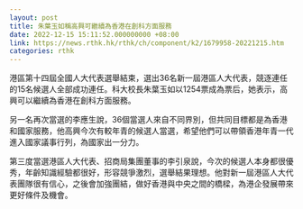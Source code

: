 ```yaml
---
layout: post
title: 朱葉玉如稱高興可繼續為香港在創科方面服務
date: 2022-12-15 15:11:52.000000000 +08:00
link: https://news.rthk.hk/rthk/ch/component/k2/1679958-20221215.htm
categories: rthk
---
```


港區第十四屆全國人大代表選舉結束，選出36名新一屆港區人大代表，競逐連任的15名候選人全部成功連任。科大校長朱葉玉如以1254票成為票后，她表示，高興可以繼續為香港在創科方面服務。

另一名再次當選的李應生說，36個當選人來自不同界別，但共同目標都是為香港和國家服務，他高興今次有較年青的候選人當選，希望他們可以帶領香港年青一代進入國家議事行列，為國家出一分力。

第三度當選港區人大代表、招商局集團董事的李引泉說，今次的候選人本身都很優秀，年齡知識經驗都很好，形容競爭激烈，選舉結果理想。他對新一屆港區人大代表團隊很有信心，之後會加強團結，做好香港與中央之間的橋樑，為港企發展帶來更好條件及機會。
